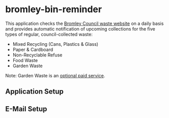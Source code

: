 # bromley-bin-reminder

This application checks the [Bromley Council waste website](https://recyclingservices.bromley.gov.uk/waste) on a daily basis and provides automatic notification of upcoming collections for the five types of regular, council-collected waste:

- Mixed Recycling (Cans, Plastics & Glass)
- Paper & Cardboard
- Non-Recyclable Refuse
- Food Waste
- Garden Waste

Note: Garden Waste is an [optional paid service](https://www.bromley.gov.uk/household-waste-recycling/green-garden-waste/2).

## Application Setup

## E-Mail Setup

